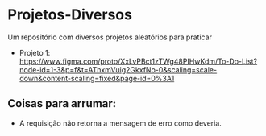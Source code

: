 # Projetos-Diversos
 Um repositório com diversos projetos aleatórios para praticar


- Projeto 1: https://www.figma.com/proto/XxLvPBct1zTWg48PIHwKdm/To-Do-List?node-id=1-3&p=f&t=AThxmVuig2GkxfNo-0&scaling=scale-down&content-scaling=fixed&page-id=0%3A1

## Coisas para arrumar:
- A requisição não retorna a mensagem de erro como deveria.